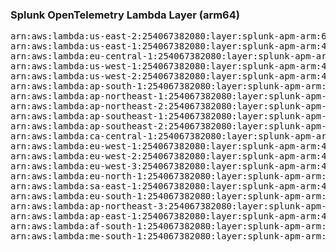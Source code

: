 <h3>Splunk OpenTelemetry Lambda Layer (arm64)</h3>

<pre>
arn:aws:lambda:us-east-2:254067382080:layer:splunk-apm-arm:60
arn:aws:lambda:us-east-1:254067382080:layer:splunk-apm-arm:40
arn:aws:lambda:eu-central-1:254067382080:layer:splunk-apm-arm:40
arn:aws:lambda:us-west-1:254067382080:layer:splunk-apm-arm:40
arn:aws:lambda:us-west-2:254067382080:layer:splunk-apm-arm:40
arn:aws:lambda:ap-south-1:254067382080:layer:splunk-apm-arm:40
arn:aws:lambda:ap-northeast-1:254067382080:layer:splunk-apm-arm:40
arn:aws:lambda:ap-northeast-2:254067382080:layer:splunk-apm-arm:40
arn:aws:lambda:ap-southeast-1:254067382080:layer:splunk-apm-arm:40
arn:aws:lambda:ap-southeast-2:254067382080:layer:splunk-apm-arm:40
arn:aws:lambda:ca-central-1:254067382080:layer:splunk-apm-arm:40
arn:aws:lambda:eu-west-1:254067382080:layer:splunk-apm-arm:40
arn:aws:lambda:eu-west-2:254067382080:layer:splunk-apm-arm:40
arn:aws:lambda:eu-west-3:254067382080:layer:splunk-apm-arm:40
arn:aws:lambda:eu-north-1:254067382080:layer:splunk-apm-arm:40
arn:aws:lambda:sa-east-1:254067382080:layer:splunk-apm-arm:40
arn:aws:lambda:eu-south-1:254067382080:layer:splunk-apm-arm:40
arn:aws:lambda:ap-northeast-3:254067382080:layer:splunk-apm-arm:40
arn:aws:lambda:ap-east-1:254067382080:layer:splunk-apm-arm:40
arn:aws:lambda:af-south-1:254067382080:layer:splunk-apm-arm:40
arn:aws:lambda:me-south-1:254067382080:layer:splunk-apm-arm:40
</pre>
